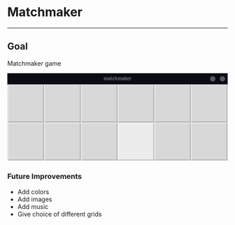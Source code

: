 # Matchmaker

___

## Goal

Matchmaker game

![Gameplay](./matchmaker.gif)

### Future Improvements

* Add colors
* Add images
* Add music
* Give choice of different grids